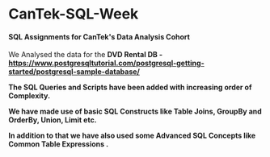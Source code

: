# CanTek-SQL-Week
<h4> SQL Assignments for CanTek's Data Analysis Cohort </h4>

We Analysed the data for the <b> DVD Rental DB <b> - https://www.postgresqltutorial.com/postgresql-getting-started/postgresql-sample-database/ 

<b> The SQL Queries and Scripts have been added with increasing order of Complexity. </b>

We have made use of <b> basic </b> SQL Constructs like <b> Table Joins, GroupBy and OrderBy, Union, Limit </b> etc.

In addition to that we have also used some <b> Advanced </b> SQL Concepts like <b> Common Table Expressions </b>. 
